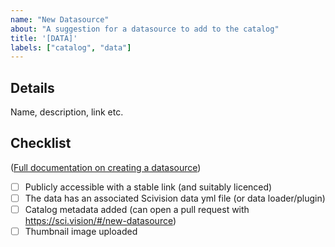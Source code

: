 ```yaml
---
name: "New Datasource"
about: "A suggestion for a datasource to add to the catalog"
title: '[DATA]'
labels: ["catalog", "data"]
---
```


## Details

<!-- Please add details about the dataset when opening the issue -->

Name, description, link etc.


## Checklist

<!-- These tasks to be addressed after opening the issue - when they are all done, the issue can be closed -->

([Full documentation on creating a datasource](https://scivision.readthedocs.io/en/latest/data_repository_template.html))

- [ ] Publicly accessible with a stable link (and suitably licenced)
- [ ] The data has an associated Scivision data yml file (or data loader/plugin)
- [ ] Catalog metadata added (can open a pull request with https://sci.vision/#/new-datasource)
- [ ] Thumbnail image uploaded
